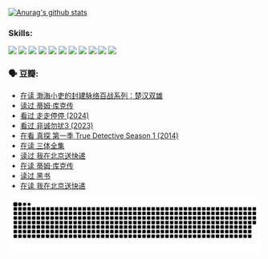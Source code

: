 
[![Anurag's github stats](https://github-readme-stats.vercel.app/api?username=w940853815)](https://github.com/anuraghazra/github-readme-stats)

### Skills:

<code><img height="32" src="https://cdn.jsdelivr.net/npm/simple-icons@v5/icons/python.svg"></code>
<code><img height="32" src="https://cdn.jsdelivr.net/npm/simple-icons@v5/icons/javascript.svg"></code>
<code><img height="32" src="https://cdn.jsdelivr.net/npm/simple-icons@v5/icons/django.svg"></code>
<code><img height="32" src="https://cdn.jsdelivr.net/npm/simple-icons@v5/icons/flask.svg"></code>
<code><img height="32" src="https://cdn.jsdelivr.net/npm/simple-icons@v5/icons/vuetify.svg"></code>
<code><img height="32" src="https://cdn.jsdelivr.net/npm/simple-icons@v5/icons/git.svg"></code>
<code><img height="32" src="https://cdn.jsdelivr.net/npm/simple-icons@v5/icons/docker.svg"></code>
<code><img height="32" src="https://cdn.jsdelivr.net/npm/simple-icons@v5/icons/postgresql.svg"></code>
<code><img height="32" src="https://cdn.jsdelivr.net/npm/simple-icons@v5/icons/elasticsearch.svg"></code>
<code><img height="32" src="https://cdn.jsdelivr.net/npm/simple-icons@v5/icons/macos.svg"></code>
<code><img height="32" src="https://cdn.jsdelivr.net/npm/simple-icons@v5/icons/linux.svg"></code>

### 🗣 豆瓣:

<!-- DOUBAN-ACTIVITIES:START -->
- [在读 渤海小吏的封建脉络百战系列：楚汉双雄](https://www.douban.com/people/136069238/status/4700950146/?_i=24634525)
- [读过 蒂姆·库克传](https://www.douban.com/people/136069238/status/4700949869/?_i=24634525)
- [看过 走走停停‎ (2024)](https://www.douban.com/people/136069238/status/4684430230/?_i=24634525)
- [看过 非诚勿扰3‎ (2023)](https://www.douban.com/people/136069238/status/4676324100/?_i=24634525)
- [在看 真探 第一季 True Detective Season 1‎ (2014)](https://www.douban.com/people/136069238/status/4673382852/?_i=24634525)
- [在读 三体全集](https://www.douban.com/people/136069238/status/4672842521/?_i=24634526)
- [读过 我在北京送快递](https://www.douban.com/people/136069238/status/4672842036/?_i=24634526)
- [在读 蒂姆·库克传](https://www.douban.com/people/136069238/status/4663517053/?_i=24634526)
- [读过 黑书](https://www.douban.com/people/136069238/status/4663516022/?_i=24634526)
- [在读 我在北京送快递](https://www.douban.com/people/136069238/status/4658098365/?_i=24634526)
<!-- DOUBAN-ACTIVITIES:END -->


![Snake animation](https://raw.githubusercontent.com/w940853815/w940853815/output/github-contribution-grid-snake.svg)

<!--
**w940853815/w940853815** is a ✨ _special_ ✨ repository because its `README.md` (this file) appears on your GitHub profile.

Here are some ideas to get you started:

- 🔭 I’m currently working on ...
- 🌱 I’m currently learning ...
- 👯 I’m looking to collaborate on ...
- 🤔 I’m looking for help with ...
- 💬 Ask me about ...
- 📫 How to reach me: ...
- 😄 Pronouns: ...
- ⚡ Fun fact: ...
-->
